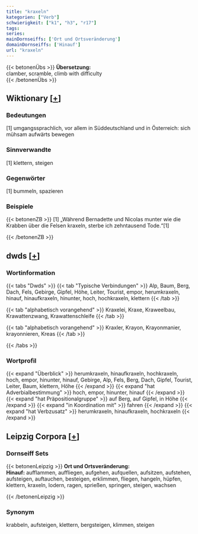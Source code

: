 ```yaml
---
title: "kraxeln"
kategorien: ["Verb"]
schwierigkeit: ["k1", "h3", "r17"]
tags:
series:
mainDornseiffs: ['Ort und Ortsveränderung']
domainDornseiffs: ['Hinauf']
url: "kraxeln"
---
```


{{< betonenÜbs >}}
**Übersetzung:**  
clamber, scramble, climb with difficulty  
{{< /betonenÜbs >}}

## Wiktionary [[+](https://de.wiktionary.org/wiki/kraxeln)]

### Bedeutungen
[1] umgangssprachlich, vor allem in Süddeutschland und in Österreich: sich mühsam aufwärts bewegen  

### Sinnverwandte
[1] klettern, steigen  

### Gegenwörter
[1] bummeln, spazieren  

### Beispiele
{{< betonenZB >}}
[1] „Während Bernadette und Nicolas munter wie die Krabben über die Felsen kraxeln, sterbe ich zehntausend Tode.“[1]  

{{< /betonenZB >}}


## dwds [[+](https://www.dwds.de/wb/kraxeln)]

### Wortinformation
{{< tabs "Dwds" >}}
{{< tab "Typische Verbindungen" >}}
Alp, Baum, Berg, Dach, Fels, Gebirge, Gipfel, Höhe, Leiter, Tourist, empor, herumkraxeln, hinauf, hinaufkraxeln, hinunter, hoch, hochkraxeln, klettern
{{< /tab >}}

{{< tab "alphabetisch vorangehend" >}}
Kraxelei, Kraxe, Kraweelbau, Krawattenzwang, Krawattenschleife
{{< /tab >}}

{{< tab "alphabetisch vorangehend" >}}
Kraxler, Krayon, Krayonmanier, krayonnieren, Kreas
{{< /tab >}}

{{< /tabs >}}

### Wortprofil
{{< expand "Überblick" >}} herumkraxeln, hinaufkraxeln, hochkraxeln, hoch, empor, hinunter, hinauf, Gebirge, Alp, Fels, Berg, Dach, Gipfel, Tourist, Leiter, Baum, klettern, Höhe {{< /expand >}}
{{< expand "hat Adverbialbestimmung" >}} hoch, empor, hinunter, hinauf {{< /expand >}}
{{< expand "hat Präpositionalgruppe" >}} auf Berg, auf Gipfel, in Höhe {{< /expand >}}
{{< expand "in Koordination mit" >}} fahren {{< /expand >}}
{{< expand "hat Verbzusatz" >}} herumkraxeln, hinaufkraxeln, hochkraxeln {{< /expand >}}

## Leipzig Corpora [[+](https://corpora.uni-leipzig.de/en/res?word=kraxeln&corpusId=deu_newscrawl-public_2018)]

### Dornseiff Sets
{{< betonenLeipzig >}}
**Ort und Ortsveränderung:**  
**Hinauf:** aufflammen, auffliegen, aufgehen, aufquellen, aufsitzen, aufstehen, aufsteigen, auftauchen, besteigen, erklimmen, fliegen, hangeln, hüpfen, klettern, kraxeln, lodern, ragen, sprießen, springen, steigen, wachsen  

{{< /betonenLeipzig >}}

### Synonym
krabbeln, aufsteigen, klettern, bergsteigen, klimmen, steigen

